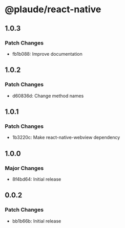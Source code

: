# @plaude/react-native

## 1.0.3

### Patch Changes

- fb1b088: Improve documentation

## 1.0.2

### Patch Changes

- d60836d: Change method names

## 1.0.1

### Patch Changes

- 1b3220c: Make react-native-webview dependency

## 1.0.0

### Major Changes

- 8f4bd64: Initial release

## 0.0.2

### Patch Changes

- bb1b66b: Initial release
